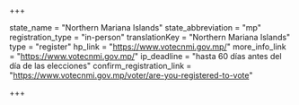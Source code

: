 +++

state_name = "Northern Mariana Islands"
state_abbreviation = "mp"
registration_type = "in-person"
translationKey = "Northern Mariana Islands"
type = "register"
hp_link = "https://www.votecnmi.gov.mp/"
more_info_link = "https://www.votecnmi.gov.mp/"
ip_deadline = "hasta 60 días antes del día de las elecciones"
confirm_registration_link = "https://www.votecnmi.gov.mp/voter/are-you-registered-to-vote"

+++